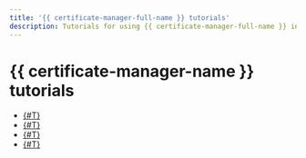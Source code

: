 ```yaml
---
title: '{{ certificate-manager-full-name }} tutorials'
description: Tutorials for using {{ certificate-manager-full-name }} in {{ yandex-cloud }}.
---
```


# {{ certificate-manager-name }} tutorials

* [{#T}](./nginx-ingress-certificate-manager.md)
* [{#T}](./virtual-hosting.md)
* [{#T}](./gatsby-static-website.md)
* [{#T}](./tls-termination/index.md)